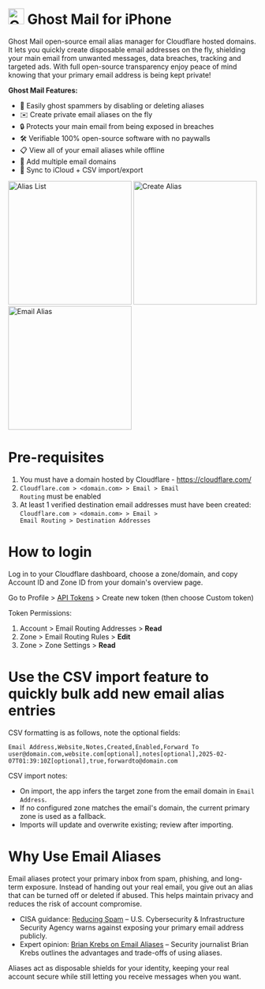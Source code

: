 # <img width="32" height="32" alt="Ghostmail_gpt_dark_FULL" src="https://github.com/user-attachments/assets/9bae55b4-3201-47a8-b801-33123aa86b4d" />  Ghost Mail for iPhone

Ghost Mail open-source email alias manager for Cloudflare hosted domains. It lets you quickly create disposable email addresses on the fly, shielding your main email from unwanted messages, data breaches, tracking and targeted ads. With full open-source transparency enjoy peace of mind knowing that your primary email address is being kept private!

**Ghost Mail Features:**
- 📵 Easily ghost spammers by disabling or deleting aliases
- ✉️ Create private email aliases on the fly
- 🔒 Protects your main email from being exposed in breaches
- 🛠️ Verifiable 100% open-source software with no paywalls
- 📋 View all of your email aliases while offline
- 📧 Add multiple email domains
- 💾 Sync to iCloud + CSV import/export

<p>
  <img src="https://github.com/user-attachments/assets/c1fa8003-89de-42c1-8998-117be54d11a9" alt="Alias List" width="250">
  <img src="https://github.com/user-attachments/assets/0e87e6e7-e419-4e3c-b69f-53957ff7ffa7" alt="Create Alias" width="250">
  <img src="https://github.com/user-attachments/assets/0bbf15cb-9b54-4337-a7fa-ff5e12e0e0a2" alt="Email Alias" width="250">
</p>


# Pre-requisites

1. You must have a domain hosted by Cloudflare - https://cloudflare.com/
2. <code>Cloudflare.com > <domain.com> > Email > Email Routing</code> must be enabled
3. At least 1 verified destination email addresses must have been created:
       <code>Cloudflare.com > <domain.com> > Email > Email Routing > Destination Addresses</code> 

# How to login

Log in to your Cloudflare dashboard, choose a zone/domain, and copy Account ID and Zone ID from your domain's overview page.

Go to Profile > <a href="https://dash.cloudflare.com/profile/api-tokens">API Tokens</a> > Create new token (then choose Custom token)

Token Permissions:
1. Account > Email Routing Addresses > **Read**
2. Zone > Email Routing Rules > **Edit**
3. Zone > Zone Settings > **Read**


# Use the CSV import feature to quickly bulk add new email alias entries

CSV formatting is as follows, note the optional fields:

```
Email Address,Website,Notes,Created,Enabled,Forward To
user@domain.com,website.com[optional],notes[optional],2025-02-07T01:39:10Z[optional],true,forwardto@domain.com
```

CSV import notes:
- On import, the app infers the target zone from the email domain in `Email Address`.
- If no configured zone matches the email's domain, the current primary zone is used as a fallback.
- Imports will update and overwrite existing; review after importing.

# Why Use Email Aliases

Email aliases protect your primary inbox from spam, phishing, and long-term exposure. Instead of handing out your real email, you give out an alias that can be turned off or deleted if abused. This helps maintain privacy and reduces the risk of account compromise.
- CISA guidance: <a href=https://www.cisa.gov/news-events/news/reducing-spam>Reducing Spam</a> – U.S. Cybersecurity & Infrastructure Security Agency warns against exposing your primary email address publicly.
- Expert opinion: <a href=https://krebsonsecurity.com/2022/08/the-security-pros-and-cons-of-using-email-aliases/>Brian Krebs on Email Aliases</a> – Security journalist Brian Krebs outlines the advantages and trade-offs of using aliases.

Aliases act as disposable shields for your identity, keeping your real account secure while still letting you receive messages when you want.
